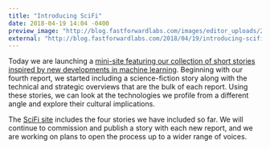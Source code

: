 ```yaml
---
title: "Introducing SciFi"
date: 2018-04-19 14:04 -0400
preview_image: "http://blog.fastforwardlabs.com/images/editor_uploads/2018-04-19-185324-scifi_crop.png"
external: "http://blog.fastforwardlabs.com/2018/04/19/introducing-scifi.html"
---
```


Today we are launching a [mini-site featuring our collection of short stories inspired by new developments in machine learning](https://scifi.fastforwardlabs.com/).   Beginning with our fourth report, we started including a science-fiction story along with the technical and strategic overviews that are the bulk of each report. Using these stories, we can look at the technologies we profile from a different angle and explore their cultural implications.

The [SciFi site](https://scifi.fastforwardlabs.com/) includes the four stories we have included so far. We will continue to commission and publish a story with each new report, and we are working on plans to open the process up to a wider range of voices.
